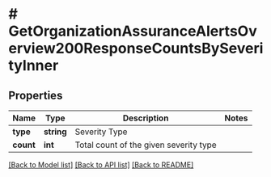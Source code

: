 # # GetOrganizationAssuranceAlertsOverview200ResponseCountsBySeverityInner

## Properties

Name | Type | Description | Notes
------------ | ------------- | ------------- | -------------
**type** | **string** | Severity Type |
**count** | **int** | Total count of the given severity type |

[[Back to Model list]](../../README.md#models) [[Back to API list]](../../README.md#endpoints) [[Back to README]](../../README.md)

